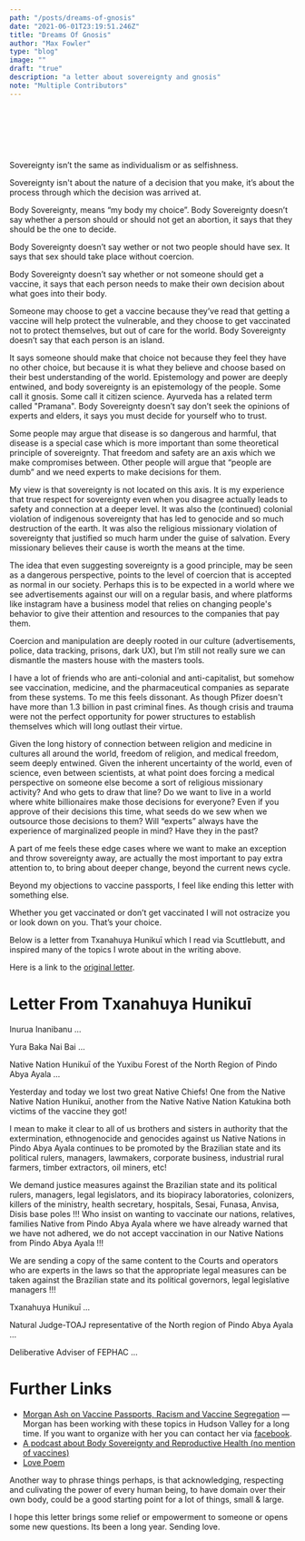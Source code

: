 ```yaml
---
path: "/posts/dreams-of-gnosis"
date: "2021-06-01T23:19:51.246Z"
title: "Dreams Of Gnosis"
author: "Max Fowler"
type: "blog"
image: ""
draft: "true"
description: "a letter about sovereignty and gnosis"
note: "Multiple Contributors"
---
```


<div style="height:80px"></div>

Sovereignty isn’t the same as individualism or as selfishness. 

Sovereignty isn't about the nature of a decision that you make, it’s about the process through which the decision was arrived at.

Body Sovereignty, means “my body my choice”. Body Sovereignty doesn’t say whether a person should or should not get an abortion, it says that they should be the one to decide.

Body Sovereignty doesn’t say wether or not two people should have sex. It says that sex should take place without coercion. 

Body Sovereignty doesn’t say whether or not someone should get a vaccine, it says that each person needs to make their own decision about what goes into their body. 

Someone may choose to get a vaccine because they’ve read that getting a vaccine will help protect the vulnerable, and they choose to get vaccinated not to protect themselves, but out of care for the world. Body Sovereignty doesn’t say that each person is an island. 

It says someone should make that choice not because they feel they have no other choice, but because it is what they believe and choose based on their best understanding of the world. Epistemology and power are deeply entwined, and body sovereignty is an epistemology of the people. Some call it gnosis. Some call it citizen science. Ayurveda has a related term called "Pramana". Body Sovereignty doesn’t say don’t seek the opinions of experts and elders, it says you must decide for yourself who to trust.

Some people may argue that disease is so dangerous and harmful, that disease is a special case which is more important than some theoretical principle of sovereignty. That freedom and safety are an axis which we make compromises between. Other people will argue that “people are dumb” and we need experts to make decisions for them. 

My view is that sovereignty is not located on this axis. It is my experience that true respect for sovereignty even when you disagree actually leads to safety and connection at a deeper level. It was also the (continued) colonial violation of indigenous sovereignty that has led to genocide and so much destruction of the earth. It was also the religious missionary violation of sovereignty that justified so much harm under the guise of salvation. Every missionary believes their cause is worth the means at the time. 

The idea that even suggesting sovereignty is a good principle, may be seen as a dangerous perspective, points to the level of coercion that is accepted as normal in our society. Perhaps this is to be expected in a world where we see advertisements against our will on a regular basis, and where platforms like instagram have a business model that relies on changing people's behavior to give their attention and resources to the companies that pay them.

Coercion and manipulation are deeply rooted in our culture (advertisements, police, data tracking, prisons, dark UX), but I’m still not really sure we can dismantle the masters house with the masters tools. 

I have a lot of friends who are anti-colonial and anti-capitalist, but somehow see vaccination, medicine, and the pharmaceutical companies as separate from these systems. To me this feels dissonant.  As though Pfizer doesn't have more than 1.3 billion in past criminal fines. As though crisis and trauma were not the perfect opportunity for power structures to establish themselves which will long outlast their virtue. 

Given the long history of connection between religion and medicine in cultures all around the world, freedom of religion, and medical freedom, seem deeply entwined. Given the inherent uncertainty of the world, even of science, even between scientists, at what point does forcing a medical perspective on someone else become a sort of religious missionary activity? And who gets to draw that line? Do we want to live in a world where white billionaires make those decisions for everyone? Even if you approve of their decisions this time, what seeds do we sew when we outsource those decisions to them? Will “experts” always have the experience of marginalized people in mind? Have they in the past?

A part of me feels these edge cases where we want to make an exception and throw sovereignty away, are actually the most important to pay extra attention to, to bring about deeper change, beyond the current news cycle. 

Beyond my objections to vaccine passports, I feel like ending this letter with something else. 

Whether you get vaccinated or don’t get vaccinated I will not ostracize you or look down on you. That’s your choice.

<div class="blackpagebreak"></div>

Below is a letter from Txanahuya Hunikuī which I read via Scuttlebutt, 
and inspired many of the topics I wrote about in the writing above.

Here is a link to the <a href="https://www.facebook.com/groups/2780811705491593/permalink/2789219701317460">original letter</a>.

<div class="blackpagebreak"></div>


# Letter From Txanahuya Hunikuī 

Inurua Inanibanu …

Yura Baka Nai Bai …

Native Nation Hunikuī of the Yuxibu Forest of the North Region of Pindo Abya Ayala …

Yesterday and today we lost two great Native Chiefs! One from the Native Native Nation Hunikuī, another from the Native Native Nation Katukina both victims of the vaccine they got!

I mean to make it clear to all of us brothers and sisters in authority that the extermination, ethnogenocide and genocides against us Native Nations in Pindo Abya Ayala continues to be promoted by the Brazilian state and its political rulers, managers, lawmakers, corporate business, industrial rural farmers, timber extractors, oil miners, etc!

We demand justice measures against the Brazilian state and its political rulers, managers, legal legislators, and its biopiracy laboratories, colonizers, killers of the ministry, health secretary, hospitals, Sesai, Funasa, Anvisa, Disis base poles !!! Who insist on wanting to vaccinate our nations, relatives, families Native from Pindo Abya Ayala where we have already warned that we have not adhered, we do not accept vaccination in our Native Nations from Pindo Abya Ayala !!!

We are sending a copy of the same content to the Courts and operators who are experts in the laws so that the appropriate legal measures can be taken against the Brazilian state and its political governors, legal legislative managers !!!

Txanahuya Hunikuī …

Natural Judge-TOAJ representative of the North region of Pindo Abya Ayala …

Deliberative Adviser of FEPHAC …


<div class="blackpagebreak"></div>

# Further Links

- [Morgan Ash on Vaccine Passports, Racism and Vaccine Segregation](/morgan-ash-vaccine-passports.mov) &mdash; Morgan has been working with these topics in Hudson Valley for a long time. If you want to organize with her you can contact her via [facebook](https://www.facebook.com/ATravelersGarden/).
- [A podcast about Body Sovereignty and Reproductive Health (no mention of vaccines)](https://pca.st/3ksv84jh)
- [Love Poem](/posts/love-poem)


<div class="blackpagebreak"></div>

Another way to phrase things perhaps, is that acknowledging, respecting and culivating the power of every human being, 
to have domain over their own body, 
could be a good starting point for a lot of things, small & large. 

I hope this letter brings some relief or empowerment to someone or opens some new questions. Its been a long year. Sending love. 